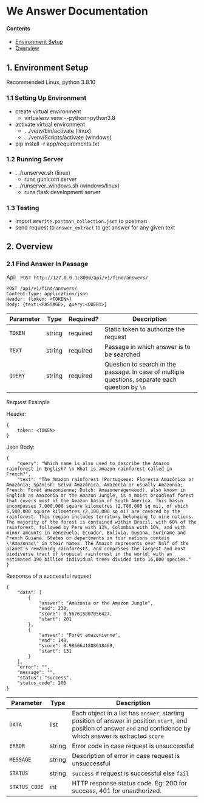 # We Answer Documentation

#### Contents
- [Environment Setup](#1-environment-setup)
- [Overview](#2-overview)

## 1. Environment Setup

Recommended Linux, python 3.8.10

### 1.1 Setting Up Environment
* create virtual environment
    * virtualenv venv --python=python3.8
* activate virtual environment
    * . ./venv/bin/activate (linux)
    * . ./venv/Scripts/activate (windows)
* pip install -r app/requirements.txt

### 1.2 Running Server
* . ./runserver.sh (linux)
    * runs gunicorn server
* . ./runserver_windows.sh (windows/linux)
    * runs flask development server

### 1.3 Testing
* import `WeWrite.postman_collection.json` to postman
* send request to `answer_extract` to get answer for any given text

## 2. Overview
### 2.1 Find Answer In Passage
Api: ` POST http://127.0.0.1:8000/api/v1/find/answers/`
```
POST /api/v1/find/answers/
Content-Type: application/json
Header: {token: <TOKEN>}
Body: {text:<PASSAGE>, query:<QUERY>}
```
| Parameter       | Type     | Required?  | Description  |
| -------------   |----------|------------|--------------|
| `TOKEN`         | string   | required   | Static token to authorize the request |
| `TEXT`          | string   | required   | Passage in which answer is to be searched |
| `QUERY`         | string   | required   | Question to search in the passage. In case of multiple questions, separate each question by `\n`|

Request Example

Header:
```
{
    token: <TOKEN>
}
```
Json Body:
```
{
    "query": "Which name is also used to describe the Amazon rainforest in English? \n What is amazon rainforest called in French?",
    "text": "The Amazon rainforest (Portuguese: Floresta Amazônica or Amazônia; Spanish: Selva Amazónica, Amazonía or usually Amazonia; French: Forêt amazonienne; Dutch: Amazoneregenwoud), also known in English as Amazonia or the Amazon Jungle, is a moist broadleaf forest that covers most of the Amazon basin of South America. This basin encompasses 7,000,000 square kilometres (2,700,000 sq mi), of which 5,500,000 square kilometres (2,100,000 sq mi) are covered by the rainforest. This region includes territory belonging to nine nations. The majority of the forest is contained within Brazil, with 60% of the rainforest, followed by Peru with 13%, Colombia with 10%, and with minor amounts in Venezuela, Ecuador, Bolivia, Guyana, Suriname and French Guiana. States or departments in four nations contain \"Amazonas\" in their names. The Amazon represents over half of the planet's remaining rainforests, and comprises the largest and most biodiverse tract of tropical rainforest in the world, with an estimated 390 billion individual trees divided into 16,000 species."
}
```
Response of a successful request
```
{
    "data": [
        {
            "answer": "Amazonia or the Amazon Jungle",
            "end": 230,
            "score": 0.567615807056427,
            "start": 201
        },
        {
            "answer": "Forêt amazonienne",
            "end": 148,
            "score": 0.9856641888618469,
            "start": 131
        }
    ],
    "error": "",
    "message": "",
    "status": "success",
    "status_code": 200
}
```

| Parameter       | Type     | Description  |
| -------------   |----------|--------------|
| `DATA`          | list     | Each object in a list has `answer`, starting position of answer in position `start`, end position of answer `end` and confidence by which answer is extracted `score` |
| `ERROR`         | string   | Error code in case request is unsuccessful |
| `MESSAGE`       | string   | Description of error in case request is unsuccessful |
| `STATUS`        | string   | `success` if request is successful else `fail` |
| `STATUS_CODE`   | int      | HTTP response status code. Eg: 200 for success, 401 for unauthorized. |

